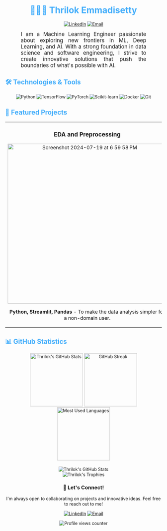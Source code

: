 <h1 align="center" style="color: #44AEFB;">👨🏻‍💻 Thrilok Emmadisetty</h1>

<p align="center">
  <a href="https://www.linkedin.com/in/thrilokemmadisetty/"><img src="https://img.shields.io/badge/LinkedIn-0077B5?style=for-the-badge&logo=linkedin&logoColor=white" alt="LinkedIn"></a>
  <a href="mailto:thrilokemmadisetty@protonmail.com"><img src="https://img.shields.io/badge/ProtonMail-8B89CC?style=for-the-badge&logo=protonmail&logoColor=white" alt="Email"></a>
</p>

<p align="center" style="text-align: justify; margin: 0 50px; font-size: 17px;">
  I am a Machine Learning Engineer passionate about exploring new frontiers in ML, Deep Learning, and AI. With a strong foundation in data science and software engineering, I strive to create innovative solutions that push the boundaries of what's possible with AI.
</p>

<h2 style="color: #44AEFB">🛠️ Technologies & Tools</h2>

<p align="center">
  <img src="https://img.shields.io/badge/Python-3776AB?style=for-the-badge&logo=python&logoColor=white" alt="Python">
  <img src="https://img.shields.io/badge/TensorFlow-FF6F00?style=for-the-badge&logo=tensorflow&logoColor=white" alt="TensorFlow">
  <img src="https://img.shields.io/badge/PyTorch-EE4C2C?style=for-the-badge&logo=pytorch&logoColor=white" alt="PyTorch">
  <img src="https://img.shields.io/badge/scikit_learn-F7931E?style=for-the-badge&logo=scikit-learn&logoColor=white" alt="Scikit-learn">
  <img src="https://img.shields.io/badge/Docker-2CA5E0?style=for-the-badge&logo=docker&logoColor=white" alt="Docker">
  <img src="https://img.shields.io/badge/Git-F05032?style=for-the-badge&logo=git&logoColor=white" alt="Git">
</p>

<h2 style="color: #44AEFB">🚀 Featured Projects</h2>

<table>
  <tr>
    <td width="50%">
      <h3 align="center">EDA and Preprocessing</h3>
      <div align="center">  
        <a href="[https://github.com/Thrilok28021996/EDA-Preprocessing_StreamApp]" target="_blank">
          <img width="512" alt="Screenshot 2024-07-19 at 6 59 58 PM" src="https://github.com/user-attachments/assets/dbc51602-97f4-41dd-82e2-0fb263435565">
        </a>
        <p><strong>Python, Streamlit, Pandas</strong> - To make the data analysis simpler for a non-domain user.</p>
      </div>
    </td>
    <!-- Add projects here -->
  </tr>
</table>

<h2 style="color: #44AEFB">📊 GitHub Statistics</h2>

<div align="center">
  <img src="https://github-readme-stats.vercel.app/api?username=Thrilok28021996&show_icons=true&count_private=true&hide=stars&include_all_commits=true&theme=algolia&border_radius=20" alt="Thrilok's GitHub Stats" height="170"/>
  <img src="https://github-readme-streak-stats.herokuapp.com/?user=Thrilok28021996&theme=algolia&border_radius=20" alt="GitHub Streak" height="170"/>
</div>

<div align="center">
  <img src="https://github-readme-stats.vercel.app/api/top-langs/?username=Thrilok28021996&layout=compact&show_icons=true&theme=algolia&border_radius=20" alt="Most Used Languages" height="170"/>
</div>

<div align="center" style="margin-top: 20px;">
  <img src="https://github-profile-summary-cards.vercel.app/api/cards/profile-details?username=Thrilok28021996&theme=github_dark" alt="Thrilok's GitHub Stats" style="max-width: 100%; height: auto;">
</div>

<div align="center">
  <img src="https://github-profile-trophy.vercel.app/?username=Thrilok28021996&theme=algolia&row=1&column=6" alt="Thrilok's Trophies" />
</div>

<!-- <h2 style="color: #44AEFB">📝 Latest Blog Posts</h2> -->

<!-- BLOG-POST-LIST:START -->
<!-- BLOG-POST-LIST:END -->

<div align="center">
  <h3>💼 Let's Connect!</h3>
  <p>I'm always open to collaborating on projects and innovative ideas. Feel free to reach out to me!</p>
  <a href="https://www.linkedin.com/in/thrilokemmadisetty/"><img src="https://img.icons8.com/color/48/000000/linkedin.png" alt="LinkedIn"/></a>
  <a href="mailto:thrilokemmadisetty@protonmail.com"><img src="https://img.icons8.com/color/48/000000/email.png" alt="Email"/></a>
</div>

<p align="center">
  <img src="https://komarev.com/ghpvc/?username=Thrilok28021996&style=flat-square&color=blue" alt="Profile views counter"/>
</p>
